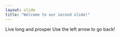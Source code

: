 ```yaml
---
layout: slide
title: "Welcome to our second slide!"
---
```

Live long and prosper
Use the left arrow to go back!

